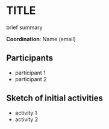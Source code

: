 # TITLE

brief summary

**Coordination**: Name (email)

## Participants

- participant 1
- participant 2

## Sketch of initial activities

- activity 1
- activity 2
